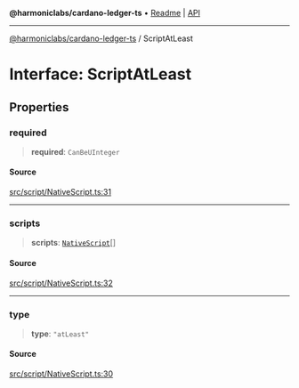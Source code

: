 **@harmoniclabs/cardano-ledger-ts** • [Readme](../README.md) \| [API](../globals.md)

***

[@harmoniclabs/cardano-ledger-ts](../README.md) / ScriptAtLeast

# Interface: ScriptAtLeast

## Properties

### required

> **required**: `CanBeUInteger`

#### Source

[src/script/NativeScript.ts:31](https://github.com/HarmonicLabs/cardano-ledger-ts/blob/d1659b0/src/script/NativeScript.ts#L31)

***

### scripts

> **scripts**: [`NativeScript`](../type-aliases/NativeScript.md)[]

#### Source

[src/script/NativeScript.ts:32](https://github.com/HarmonicLabs/cardano-ledger-ts/blob/d1659b0/src/script/NativeScript.ts#L32)

***

### type

> **type**: `"atLeast"`

#### Source

[src/script/NativeScript.ts:30](https://github.com/HarmonicLabs/cardano-ledger-ts/blob/d1659b0/src/script/NativeScript.ts#L30)
